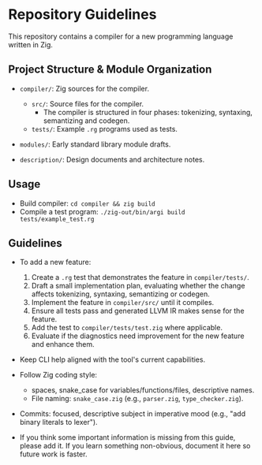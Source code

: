 # Repository Guidelines

This repository contains a compiler for a new programming language written in Zig.


## Project Structure & Module Organization

- `compiler/`: Zig sources for the compiler.
    - `src/`: Source files for the compiler.
        - The compiler is structured in four phases:
        tokenizing, syntaxing, semantizing and codegen.
    - `tests/`: Example `.rg` programs used as tests.

- `modules/`: Early standard library module drafts.

- `description/`: Design documents and architecture notes.


## Usage

- Build compiler: `cd compiler && zig build`
- Compile a test program: `./zig-out/bin/argi build tests/example_test.rg`


## Guidelines

- To add a new feature:
    1. Create a `.rg` test that demonstrates the feature in `compiler/tests/`.
    2. Draft a small implementation plan, evaluating whether the change affects
       tokenizing, syntaxing, semantizing or codegen.
    3. Implement the feature in `compiler/src/` until it compiles.
    4. Ensure all tests pass and generated LLVM IR makes sense for the feature.
    5. Add the test to `compiler/tests/test.zig` where applicable.
    6. Evaluate if the diagnostics need improvement for the new feature and
       enhance them.

- Keep CLI help aligned with the tool's current capabilities.

- Follow Zig coding style:
    - spaces, snake_case for variables/functions/files, descriptive names.
    - File naming: `snake_case.zig` (e.g., `parser.zig`, `type_checker.zig`).

- Commits: focused, descriptive subject in imperative mood (e.g., "add binary
literals to lexer").

- If you think some important information is missing from this guide, please
add it. If you learn something non-obvious, document it here so future work is
faster.


